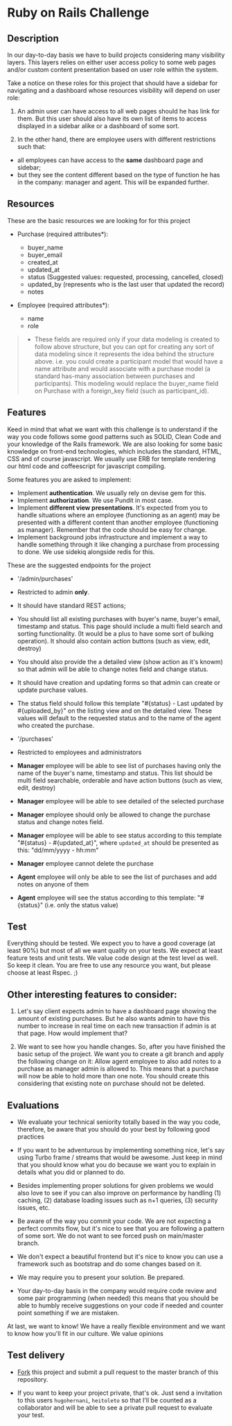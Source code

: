 # Ruby on Rails Challenge

## Description

In our day-to-day basis we have to build projects considering many visibility layers. This layers relies on either user access policy to some web pages and/or custom content presentation based on user role within the system.

Take a notice on these roles for this project that should have a sidebar for navigating and a dashboard whose resources visibility will depend on user role:

1. An admin user can have access to all web pages should he has link for them. But this user should also have its own list of items to access displayed in a sidebar alike or a dashboard of some sort.

2. In the other hand, there are employee users with different restrictions such that:
  - all employees can have access to the **same** dashboard page and sidebar;
  - but they see the content different based on the type of function he has in the company: manager and agent. This will be expanded further.

## Resources

These are the basic resources we are looking for for this project

* Purchase (required attributes*):
  * buyer_name
  * buyer_email
  * created_at
  * updated_at
  * status (Suggested values: requested, processing, cancelled, closed)
  * updated_by (represents who is the last user that updated the record)
  * notes

* Employee (required attributes*):
  * name
  * role

> * These fields are required only if your data modeling is created to follow above structure, but you can opt for creating any sort of data modeling since it represents the idea behind the structure above. i.e. you could create a participant model that would have a name attribute and would associate with a purchase model (a standard has-many association between purchases and participants). This modeling would replace the buyer_name field on Purchase with a foreign_key field (such as participant_id).

## Features

Keed in mind that what we want with this challenge is to understand if the way you code follows some good patterns such as SOLID, Clean Code and your knowledge of the Rails framework. We are also looking for some basic knowledge on front-end technologies, which includes the standard, HTML, CSS and of course javascript. We usually use ERB for template rendering our html code and coffeescript for javascript compiling.

Some features you are asked to implement:

* Implement **authentication**. We usually rely on devise gem for this.
* Implement **authorization**. We use Pundit in most case.
* Implement **different view presentations**. It's expected from you to handle situations where an employee (functioning as an agent) may be presented with a different content than another employee (functioning as manager). Remember that the code should be easy for change.
* Implement background jobs infrastructure and implement a way to handle something through it like changing a purchase from processing to done. We use sidekiq alongside redis for this.

These are the suggested endpoints for the project

* '/admin/purchases'
 * Restricted to admin **only**.
 * It should have standard REST actions;
 * You should list all existing purchases with buyer's name, buyer's email, timestamp and status. This page should include a multi field search and sorting functionality. (It would be a plus to have some sort of bulking operation). It should also contain action buttons (such as view, edit, destroy)
 * You should also provide the a detailed view (show action as it's knowm) so that admin will be able to change notes field and change status.
 * It should have creation and updating forms so that admin can create or update purchase values.
 * The status field should follow this template "#{status} - Last updated by #{uploaded_by}" on the listing view and on the detailed view. These values will default to the requested status and to the name of the agent who created the purchase.

* '/purchases'
 * Restricted to employees and administrators
 * **Manager** employee will be able to see list of purchases having only the name of the buyer's name, timestamp and status. This list should be multi field searchable, orderable and have action buttons (such as view, edit, destroy)
 * **Manager** employee will be able to see detailed of the selected purchase
 * **Manager** employee should only be allowed to change the purchase status and change notes field.
 * **Manager** employee will be able to see status according to this template "#{status} - #{updated_at}", where `updated_at` should be presented as this: "dd/mm/yyyy - hh:mm"
 * **Manager** employee cannot delete the purchase
 * **Agent** employee will only be able to see the list of purchases and add notes on anyone of them
 * **Agent** employee will see the status according to this template: "#{status}" (i.e. only the status value)


## Test

Everything should be tested. We expect you to have a good coverage (at least 90%) but most of all we want quality on your tests. We expect at least feature tests and unit tests. We value code design at the test level as well. So keep it clean. You are free to use any resource you want, but please choose at least Rspec. ;)

## Other interesting features to consider:

1. Let's say client expects admin to have a dashboard page showing the amount of existing purchases. But he also wants admin to have this number to increase in real time on each new transaction if admin is at that page. How would implement that?

2. We want to see how you handle changes. So, after you have finished the basic setup of the project. We want you to create a git branch and apply the following change on it: Allow agent employee to also add notes to a purchase as manager admin is allowed to. This means that a purchase will now be able to hold more than one note. You should create this considering that existing note on purchase should not be deleted.


## Evaluations

* We evaluate your technical seniority totally based in the way you code, therefore, be aware that you should do your best by following good practices

* If you want to be adventurous by implementing something nice, let's say using Turbo frame / streams that would be awesome. Just keep in mind that you should know what you do because we want you to explain in details what you did or planned to do.

* Besides implementing proper solutions for given problems we would also love to see if you can also improve on performance by handling (1) caching, (2) database loading issues such as n+1 queries, (3) security issues, etc.

* Be aware of the way you commit your code. We are not expecting a perfect commits flow, but it's nice to see that you are following a pattern of some sort. We do not want to see forced push on main/master branch.

* We don't expect a beautiful frontend but it's nice to know you can use a framework such as bootstrap and do some changes based on it.

* We may require you to present your solution. Be prepared.

* Your day-to-day basis in the company would require code review and some pair programming (when needed) this means that you should be able to humbly receive suggestions on your code if needed and counter point something if we are mistaken.

At last, we want to know! We have a really flexible environment and we want to know how you'll fit in our culture. We value opinions

## Test delivery

- [Fork](https://docs.github.com/en/github/getting-started-with-github/quickstart/fork-a-repo) this project and submit a pull request to the master branch of this repository.

- If you want to keep your project private, that's ok. Just send a invitation to this users `hugohernani`, `heitoleto` so that I'll be counted as a collaborator and will be able to see a private pull request to evaluate your test.

